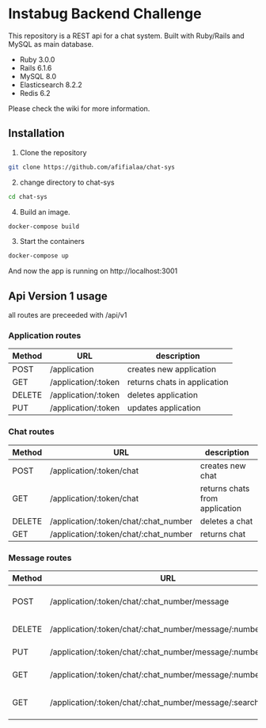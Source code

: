 # Instabug Backend Challenge

This repository is a REST api for a chat system. Built with Ruby/Rails and MySQL as main database.
* Ruby 3.0.0
* Rails 6.1.6
* MySQL 8.0
* Elasticsearch 8.2.2
* Redis 6.2

Please check the wiki for more information.

## Installation

1. Clone the repository
```bash
git clone https://github.com/afifialaa/chat-sys
```
2. change directory to chat-sys
```bash
cd chat-sys
```
4. Build an image.
```bash
docker-compose build
```
3. Start the containers
```bash
docker-compose up
```
And now the app is running on http://localhost:3001

## Api Version 1 usage

all routes are preceeded with /api/v1

### Application routes

| Method        | URL                  | description            |
| ------------- | -------------        |-------------           |
| POST          | /application  |creates new application  |
| GET           | /application/:token  |returns chats in application|
| DELETE        | /application/:token  |deletes application|
| PUT           | /application/:token  |updates application|

### Chat routes

| Method        | URL                  | description            |
| ------------- | -------------        |-------------           |
| POST          | /application/:token/chat  |creates new chat  |
| GET           | /application/:token/chat  |returns chats from application|
| DELETE        | /application/:token/chat/:chat_number |deletes a chat|
| GET        | /application/:token/chat/:chat_number |returns chat|

### Message routes

| Method        | URL                  | description            |
| ------------- | -------------        |-------------           |
| POST          | /application/:token/chat/:chat_number/message  |creates new message  |
| DELETE           | /application/:token/chat/:chat_number/message/:number  |deletes message|
| PUT           | /application/:token/chat/:chat_number/message/:number  |updates message|
| GET           | /application/:token/chat/:chat_number/message/:number  |returns a message|
| GET           | /application/:token/chat/:chat_number/message/:search/:query  |return matching messages|
